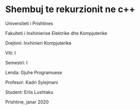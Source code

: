 # Shembuj te rekurzionit ne c++


Universiteti i Prishtines

Fakulteti i Inxhinierise Elektrike dhe Kompjuterike


Drejtimi: Inxhinieri Kompjuterike

Viti: I

Semestri: I

Lenda: Gjuhe Programuese


Profesor: Kadri Sylejmani

Student: Erlis Lushtaku


Prishtine, janar 2020
